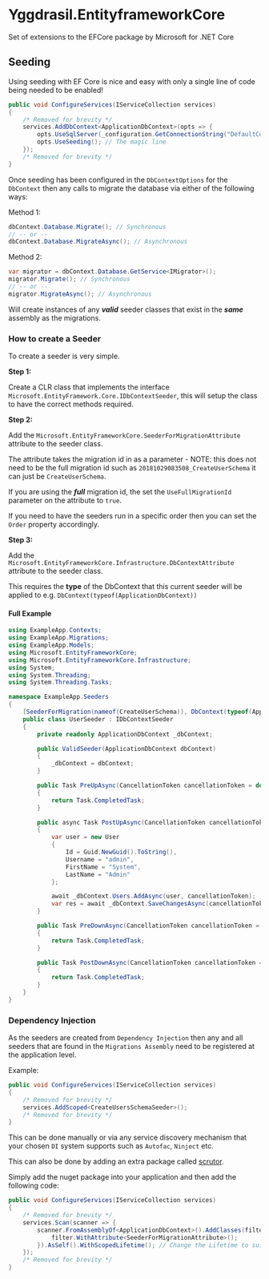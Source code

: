 # Yggdrasil.EntityframeworkCore
Set of extensions to the EFCore package by Microsoft for .NET Core

## Seeding ##

Using seeding with EF Core is nice and easy with only a single line of code being needed to be enabled!

```c#
public void ConfigureServices(IServiceCollection services)
{
    /* Removed for brevity */
    services.AddDbContext<ApplicationDbContext>(opts => {
        opts.UseSqlServer(_configuration.GetConnectionString("DefaultConnection"))
        opts.UseSeeding(); // The magic line 
    });
    /* Removed for brevity */
}
```

Once seeding has been configured in the `DbContextOptions` for the `DbContext` then any calls to migrate the database
via either of the following ways:

Method 1:
```c#
dbContext.Database.Migrate(); // Synchronous
// -- or --
dbContext.Database.MigrateAsync(); // Asynchronous
```

Method 2:
```c#
var migrator = dbContext.Database.GetService<IMigrator>();
migrator.Migrate(); // Synchronous
// -- or --
migrator.MigrateAsync(); // Asynchronous
```

Will create instances of any __*valid*__ seeder classes that exist in the __*same*__ assembly as the migrations.

### How to create a Seeder ###

To create a seeder is very simple.

__Step 1:__

Create a CLR class that implements the interface `Microsoft.EntityFramework.Core.IDbContextSeeder`, this will setup
the class to have the correct methods required.

__Step 2:__

Add the `Microsoft.EntityFrameworkCore.SeederForMigrationAttribute` attribute to the seeder class.

The attribute takes the migration id in as a parameter - NOTE: this does not need to be the full migration id such as `20181029083508_CreateUserSchema` it can just be
`CreateUserSchema`.

If you are using the __*full*__ migration id, the set the `UseFullMigrationId` parameter on the attribute to `true`.

If you need to have the seeders run in a specific order then you can set the `Order` property accordingly.

__Step 3:__

Add the `Microsoft.EntityFrameworkCore.Infrastructure.DbContextAttribute` attribute to the seeder class.

This requires the __type__ of the DbContext that this current seeder will be applied to e.g. `DbContext(typeof(ApplicationDbContext))`

#### Full Example ####

```c#
using ExampleApp.Contexts;
using ExampleApp.Migrations;
using ExampleApp.Models;
using Microsoft.EntityFrameworkCore;
using Microsoft.EntityFrameworkCore.Infrastructure;
using System;
using System.Threading;
using System.Threading.Tasks;

namespace ExampleApp.Seeders
{
    [SeederForMigration(nameof(CreateUserSchema)), DbContext(typeof(ApplicationDbContext))]
    public class UserSeeder : IDbContextSeeder
    {
        private readonly ApplicationDbContext _dbContext;

        public ValidSeeder(ApplicationDbContext dbContext)
        {
            _dbContext = dbContext;
        }

        public Task PreUpAsync(CancellationToken cancellationToken = default(CancellationToken))
        {
            return Task.CompletedTask;
        }

        public async Task PostUpAsync(CancellationToken cancellationToken = default(CancellationToken))
        {
            var user = new User
            {
                Id = Guid.NewGuid().ToString(),
                Username = "admin",
                FirstName = "System",
                LastName = "Admin"
            };

            await _dbContext.Users.AddAsync(user, cancellationToken);
            var res = await _dbContext.SaveChangesAsync(cancellationToken);
        }

        public Task PreDownAsync(CancellationToken cancellationToken = default(CancellationToken))
        {
            return Task.CompletedTask;
        }

        public Task PostDownAsync(CancellationToken cancellationToken = default(CancellationToken))
        {
            return Task.CompletedTask;
        }
    }
}
```

### Dependency Injection ###

As the seeders are created from `Dependency Injection` then any and all seeders that are found in the `Migrations Assembly`
need to be registered at the application level.

Example:

```c#
public void ConfigureServices(IServiceCollection services)
{
    /* Removed for brevity */
    services.AddScoped<CreateUsersSchemaSeeder>();
    /* Removed for brevity */
}
```

This can be done manually or via any service discovery mechanism that your chosen `DI` system supports such as `Autofac`, `Ninject` etc.

This can also be done by adding an extra package called [scrutor](https://github.com/khellang/Scrutor).

Simply add the nuget package into your application and then add the following code:

```c#
public void ConfigureServices(IServiceCollection services)
{
    /* Removed for brevity */
    services.Scan(scanner => {
        scanner.FromAssemblyOf<ApplicationDbContext>().AddClasses(filter => {
            filter.WithAttribute<SeederForMigrationAttribute>();
        }).AsSelf().WithScopedLifetime(); // Change the Lifetime to suit your requirements
    });
    /* Removed for brevity */
}
```